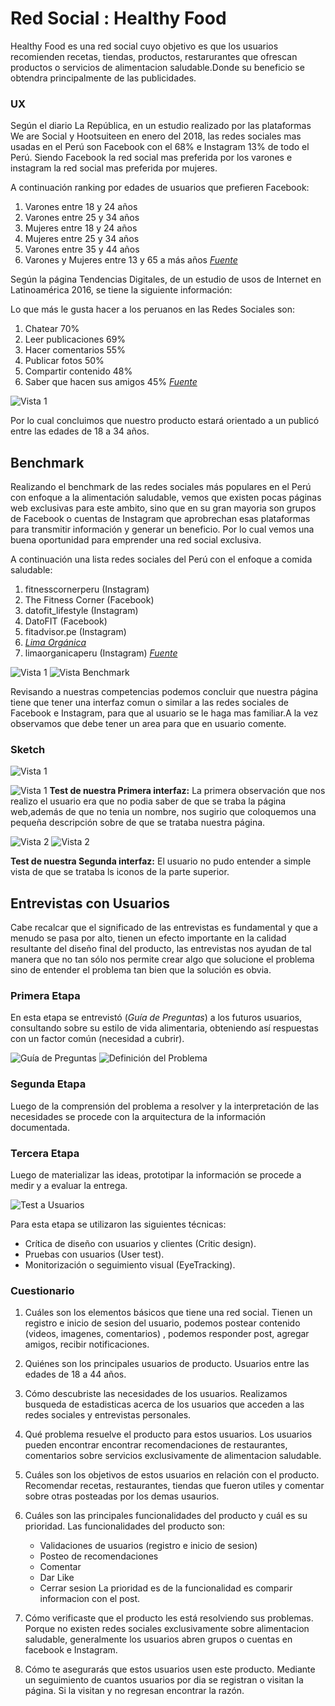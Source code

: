 #  Red Social : Healthy Food
Healthy Food es una red social cuyo objetivo es que los usuarios recomienden recetas, tiendas, productos, restarurantes que ofrescan productos o servicios de alimentacion saludable.Donde su beneficio  se obtendra  principalmente de las publicidades.

### UX

Según el diario La República, en un estudio realizado por  las plataformas We are Social y Hootsuiteen en enero del 2018, las redes sociales mas usadas en el Perú son Facebook con el 68% e Instagram 13% de todo el Perú. Siendo Facebook la red social mas preferida por los varones e instagram la red social mas preferida por mujeres.

A continuación ranking por edades de usuarios que prefieren Facebook:
1. Varones entre 18 y 24 años
2. Varones entre 25 y 34 años
3. Mujeres entre 18 y 24 años 
4. Mujeres entre 25 y 34 años
5. Varones entre 35 y 44 años
6. Varones y Mujeres entre 13 y 65 a más años
[_Fuente_](https://larepublica.pe/sociedad/1198456-peru-en-redes-sociales-2018-parte-i) 

Según la página Tendencias Digitales, de un estudio de usos de Internet en Latinoamérica 2016,  se tiene la siguiente información:

Lo que más le gusta hacer a los peruanos en las Redes Sociales	son:
1. Chatear	70%
2. Leer publicaciones	69%
3. Hacer comentarios	55%
4. Publicar fotos	50%
5. Compartir contenido	48%
6. Saber que hacen sus amigos	45%
[_Fuente_](https://tendenciasdigitales.com/internet-y-los-medios-sociales-en-peru/)

![Vista 1](dist/img/Problm.jpg)

Por lo cual concluimos que nuestro producto estará orientado a un publicó entre las edades de 18 a 34 años.

##  Benchmark

Realizando el benchmark de las redes sociales más populares en el Perú con enfoque a la alimentación saludable, vemos que existen pocas páginas web exclusivas para este ambito, sino que en su gran mayoria son grupos de Facebook o cuentas de Instagram que aprobrechan esas plataformas para transmitir información y generar un beneficio. Por lo cual vemos una buena oportunidad para emprender una red social exclusiva. 

A continuación una lista redes sociales del Perú con el enfoque a comida saludable:

1. fitnesscornerperu (Instagram)
2. The Fitness Corner (Facebook)
3. datofit_lifestyle (Instagram)
4. DatoFIT (Facebook)
5. fitadvisor.pe (Instagram)
6. [_Lima Orgánica_](https://www.limaorganica.pe)
7. limaorganicaperu (Instagram)
[_Fuente_](https://peru21.pe/vida/vida-saludable-conoce-paginas-facebook-comparten-consejos-vida-saludable-393140)

![Vista 1](dist/img/Tabla.png)
![Vista Benchmark](dist/img/Lienzo.png)

Revisando a nuestras competencias podemos concluir que nuestra página tiene que tener una interfaz comun o similar a las redes sociales de Facebook e Instagram, para que al usuario se le haga mas familiar.A la vez observamos que debe tener un area para que en usuario comente.


### Sketch 

![Vista 1](dist/img/skech1.jpg)

![Vista 1](dist/img/Figma1.PNG)
**Test de nuestra Primera interfaz:**
La primera observación que nos realizo el usuario era que no podia saber de que se traba la página web,además de que no tenia un nombre, nos sugirio que coloquemos una pequeña descripción sobre  de que se trataba nuestra página.

![Vista 2](dist/img/skech2.jpg)
![Vista 2](dist/img/Figma2.PNG)

**Test de nuestra Segunda interfaz:**
El usuario no pudo entender a simple vista de que se trataba ls iconos de la parte superior.


## Entrevistas con Usuarios
Cabe recalcar que el significado de las entrevistas es fundamental y que a menudo se pasa por alto, tienen un efecto importante en la calidad resultante del diseño final del producto, las entrevistas nos ayudan de tal manera que no tan sólo nos permite crear algo que solucione el problema sino de entender el problema tan bien que la solución es obvia. 

### Primera Etapa
En esta etapa se entrevistó (_Guía de Preguntas_) a los futuros usuarios, consultando sobre su estilo de vida alimentaria, obteniendo así respuestas con un factor común (necesidad a cubrir).

![_Guía de Preguntas_](dist/img/Interview.jpg)
![Definición del Problema](dist/img/Problm.jpg)

### Segunda Etapa
Luego de la comprensión del problema a resolver y la interpretación de las necesidades se procede con la arquitectura de la información documentada.
### Tercera Etapa
Luego de materializar las ideas, prototipar la información se procede a medir y a evaluar la entrega.

![Test a Usuarios](dist/img/interview.png)

Para esta etapa se utilizaron las siguientes técnicas:
* Crítica de diseño con usuarios y clientes (Critic design).
* Pruebas con usuarios (User test).
* Monitorización o seguimiento visual (EyeTracking).

### Cuestionario
1. Cuáles son los elementos básicos que tiene una red social.
    Tienen un registro e inicio de sesion del usuario, podemos postear contenido (videos, imagenes, comentarios) , podemos responder  post, agregar amigos, recibir notificaciones.

2. Quiénes son los principales usuarios de producto.
    Usuarios entre las edades de 18 a 44 años.

3. Cómo descubriste las necesidades de los usuarios.
    Realizamos busqueda de estadisticas acerca de los usuarios que acceden a las redes sociales y entrevistas personales.

4. Qué problema resuelve el producto para estos usuarios.
    Los usuarios pueden encontrar encontrar recomendaciones de restaurantes, comentarios sobre servicios exclusivamente de alimentacion saludable.

5. Cuáles son los objetivos de estos usuarios en relación con el producto.
    Recomendar recetas, restaurantes, tiendas que fueron utiles y comentar sobre otras posteadas por los demas usaurios.

6. Cuáles son las principales funcionalidades del producto y cuál es su prioridad.
    Las funcionalidades del producto son:
    - Validaciones de usuarios (registro e inicio de sesion)
    - Posteo de recomendaciones
    - Comentar
    - Dar Like
    - Cerrar sesion
    La prioridad es de la funcionalidad es comparir informacion con el post.

7. Cómo verificaste que el producto les está resolviendo sus problemas.
    Porque no existen redes sociales exclusivamente sobre alimentacion saludable, generalmente los usuarios abren grupos o cuentas en facebook e Instagram.

8. Cómo te asegurarás que estos usuarios usen este producto.
    Mediante un seguimiento de cuantos usuarios por dia se registran o visitan  la página. Si la visitan y no regresan encontrar la razón.